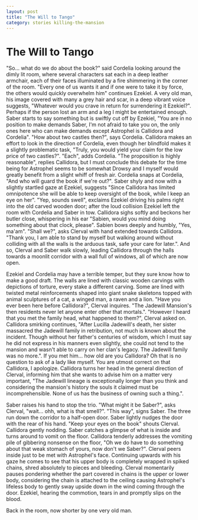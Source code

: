 ```yaml
---
layout: post
title: "The Will to Tango"
category: stories killing-the-mansion
---
```


# The Will to Tango

"So... what do we do about the book?" said Cordelia looking around the dimly lit room, where several characters sat each in a deep leather armchair, each of their faces illuminated by a fire shimmering in the corner of the room.
"Every one of us wants it and if one were to take it by force, the others would quickly overwhelm him" continues Ezekiel. A very old man, his image covered with many a grey hair and scar, in a deep vibrant voice suggests, "Whatever would you crave in return for surrendering it Ezekiel?". Perhaps if the person lost an arm and a leg I might be entertained enough.
Saber starts to say something but is swiftly cut off by Ezekiel, "You are in no position to make demands Saber, I'm not afraid to take you on, the only ones here who can make demands except Astrophel is Callidora and Cordelia". "How about two castles then?", says Cordelia.
Callidora makes an effort to look in the direction of Cordelia, even though her blindfold makes it a slightly problematic task, "Truly, you would yield your claim for the low price of two castles?". "Each", adds Cordelia.
"The proposition is highly reasonable", replies Callidora, but I must conclude this debate for the time being for Astrophel seems to be somewhat Drowsy and I myself would greatly benefit from a slight whiff of fresh air.
Cordelia snaps at Cordelia, "And who will guard the book if we're out?".
Saber shyly and now with a slightly startled gaze at Ezekiel, suggests "Since Callidora has limited omnipotence she will be able to keep oversight of the book, while I keep an eye on her".
"Yep, sounds swell", exclaims Ezekiel driving his palms right into the old carved wooden door; after the loud collision Ezekiel left the room with Cordelia and Saber in tow.
Callidora sighs softly and beckons her butler close, whispering in his ear "Sabien, would you mind doing something about that clock, please". Sabien bows deeply and humbly, "Yes, ma'am". "Shall we?", asks Clerval with hand extended towards Callidora. "Thank you, I am able to stand by myself but walking around without colliding with all the walls is the arduous task, safe your care for later.".
And so, Clerval and Saber walk slowly, leading Callidora through the halls towards a moonlit corridor with a wall full of windows, all of which are now open.

Ezekiel and Cordelia may have a terrible temper, but they sure know how to make a good draft.
The walls are lined with classic wooden carvings with depictions of torture, every stake a different carving.
Some are lined with twisted metal reinforcements shaped into giant snake skeletons topped with animal sculptures of a cat, a winged man, a raven and a lion.
"Have you ever been here before Callidora?", Clerval inquires. "The Jadewill Mansion's then residents never let anyone enter other that mortals.". "However I heard that you met the family head, what happened to them?", Clerval asked on.
Callidora smirking continues, "After Lucilla Jadewill's death, her sister massacred the Jadewill family in retribution, not much is known about the incident. Though without her father's centuries of wisdom, which I must say he did not express in his manners even slightly, she could not tend to the mansion and wasn't able to carry on her clan's legacy. The Jadewill family was no more.".
If you met him... how old are you Callidora? Oh that is no question to ask of a lady like myself. You are utmost correct on that Callidora, I apologize.
Callidora turns her head in the general direction of Clerval, informing him that she wants to advise him on a matter very important,
"The Jadewill lineage is exceptionally longer than you think and considering the mansion's history the souls it claimed must be incomprehensible.
None of us has the business of owning such a thing.".

Saber raises his hand to stop the trio. "What might it be Saber?", asks Clerval, "wait... ohh, what is that smell?".
"This way", signs Saber. The three run down the corridor to a half-open door.
Saber lightly nudges the door with the rear of his hand. "Keep your eyes on the book" shouts Clerval. Callidora gently nodding.
Saber catches a glimpse of what is inside and turns around to vomit on the floor.
Callidora tenderly addresses the vomiting pile of gibbering nonsense on the floor, "Oh we do have to do something about that weak stomach of yours, now don't we Saber?".
Clerval peers inside just to be met with Astrophel's face.
Continuing upwards with his gaze he comes to see that his upper body is completely wrapped in spiked chains, shred absolutely to pieces and bleeding.
Clerval momentarily pauses pondering whether the part covered in chains is the upper or lower body, considering the chain is attached to the ceiling causing Astrophel's lifeless body to gently sway upside down in the wind coming through the door.
Ezekiel, hearing the commotion, tears in and promptly slips on the blood.

Back in the room, now shorter by one very old man.
